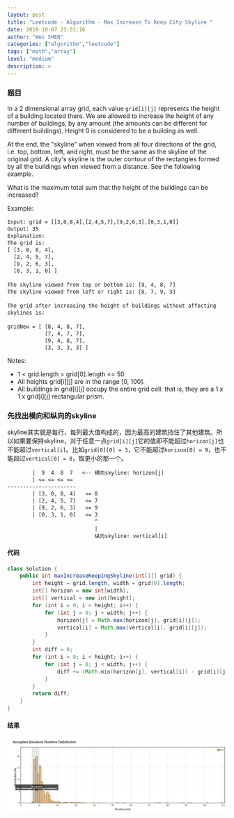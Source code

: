```yaml
---
layout: post
title: "Leetcode - Algorithm - Max Increase To Keep City Skyline "
date: 2018-10-07 23:51:16
author: "Wei SHEN"
categories: ["algorithm","leetcode"]
tags: ["math","array"]
level: "medium"
description: >
---
```


### 题目
In a 2 dimensional array grid, each value `grid[i][j]` represents the height of a building located there. We are allowed to increase the height of any number of buildings, by any amount (the amounts can be different for different buildings). Height 0 is considered to be a building as well.

At the end, the "skyline" when viewed from all four directions of the grid, i.e. top, bottom, left, and right, must be the same as the skyline of the original grid. A city's skyline is the outer contour of the rectangles formed by all the buildings when viewed from a distance. See the following example.

What is the maximum total sum that the height of the buildings can be increased?

Example:
```
Input: grid = [[3,0,8,4],[2,4,5,7],[9,2,6,3],[0,3,1,0]]
Output: 35
Explanation:
The grid is:
[ [3, 0, 8, 4],
  [2, 4, 5, 7],
  [9, 2, 6, 3],
  [0, 3, 1, 0] ]

The skyline viewed from top or bottom is: [9, 4, 8, 7]
The skyline viewed from left or right is: [8, 7, 9, 3]

The grid after increasing the height of buildings without affecting skylines is:

gridNew = [ [8, 4, 8, 7],
            [7, 4, 7, 7],
            [9, 4, 8, 7],
            [3, 3, 3, 3] ]
```

Notes:
* 1 < grid.length = grid[0].length <= 50.
* All heights grid[i][j] are in the range [0, 100].
* All buildings in grid[i][j] occupy the entire grid cell: that is, they are a 1 x 1 x grid[i][j] rectangular prism.


### 先找出横向和纵向的skyline
skyline其实就是每行，每列最大值构成的，因为最高的建筑挡住了其他建筑。所以如果要保持skyline，对于任意一点`grid[i][j]`它的值即不能超过`horizon[j]`也不能超过`vertical[i]`。比如`grid[0][0] = 3`，它不能超过`horizon[0] = 9`，也不能超过`vertical[0] = 8`，取更小的那一个。

```
        |  9  4  8  7   <-- 横向skyline: horizon[j]
        | <= <= <= <=
----------------------
        | [3, 0, 8, 4]   <= 8
        | [2, 4, 5, 7]   <= 7
        | [9, 2, 6, 3]   <= 9
        | [0, 3, 1, 0]   <= 3
                            ^
                            |
                            纵向skyline: vertical[i]

```

#### 代码
```java
class Solution {
    public int maxIncreaseKeepingSkyline(int[][] grid) {
        int height = grid.length, width = grid[0].length;
        int[] horizon = new int[width];
        int[] vertical = new int[height];
        for (int i = 0; i < height; i++) {
            for (int j = 0; j < width; j++) {
                horizon[j] = Math.max(horizon[j], grid[i][j]);
                vertical[i] = Math.max(vertical[i], grid[i][j]);
            }
        }
        int diff = 0;
        for (int i = 0; i < height; i++) {
            for (int j = 0; j < width; j++) {
                diff += (Math.min(horizon[j], vertical[i]) - grid[i][j]);
            }
        }
        return diff;
    }
}
```

#### 结果
![max-increase-to-keep-city-skyline-1](/images/leetcode/max-increase-to-keep-city-skyline-1.png)
